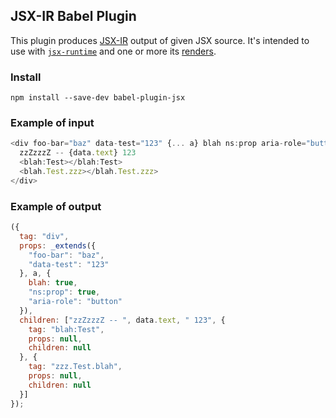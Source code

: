 ## JSX-IR Babel Plugin

This plugin produces [JSX-IR](https://github.com/jsx-ir/spec) output of given JSX source. It's intended to use with [```jsx-runtime```](https://github.com/jsx-ir/jsx-runtime) and one or more its [renders](https://github.com/jsx-ir?utf8=%E2%9C%93&query=jsx-to).

### Install

```npm install --save-dev babel-plugin-jsx```

### Example of input

```js
<div foo-bar="baz" data-test="123" {... a} blah ns:prop aria-role="button">
  zzZzzzZ -- {data.text} 123
  <blah:Test></blah:Test>
  <blah.Test.zzz></blah.Test.zzz>
</div>
```

### Example of output

```js
({
  tag: "div",
  props: _extends({
    "foo-bar": "baz",
    "data-test": "123"
  }, a, {
    blah: true,
    "ns:prop": true,
    "aria-role": "button"
  }),
  children: ["zzZzzzZ -- ", data.text, " 123", {
    tag: "blah:Test",
    props: null,
    children: null
  }, {
    tag: "zzz.Test.blah",
    props: null,
    children: null
  }]
});
```